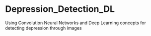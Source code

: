 # Depression_Detection_DL
Using Convolution Neural Networks and Deep Learning concepts for detecting depression through images
